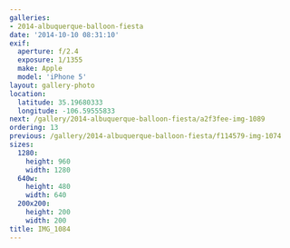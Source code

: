 ```yaml
---
galleries:
- 2014-albuquerque-balloon-fiesta
date: '2014-10-10 08:31:10'
exif:
  aperture: f/2.4
  exposure: 1/1355
  make: Apple
  model: 'iPhone 5'
layout: gallery-photo
location:
  latitude: 35.19680333
  longitude: -106.59555833
next: /gallery/2014-albuquerque-balloon-fiesta/a2f3fee-img-1089
ordering: 13
previous: /gallery/2014-albuquerque-balloon-fiesta/f114579-img-1074
sizes:
  1280:
    height: 960
    width: 1280
  640w:
    height: 480
    width: 640
  200x200:
    height: 200
    width: 200
title: IMG_1084
---
```

